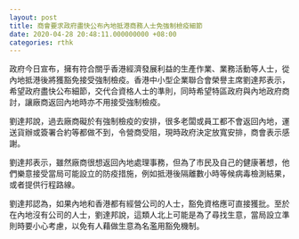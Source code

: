 ```yaml
---
layout: post
title: 商會要求政府盡快公布內地抵港商務人士免強制檢疫細節
date: 2020-04-28 20:48:11.000000000 +08:00
categories: rthk
---
```


政府今日宣布，擁有符合關乎香港經濟發展利益的生產作業、業務活動等人士，從內地抵港後將獲豁免接受強制檢疫。香港中小型企業聯合會榮譽主席劉達邦表示，希望政府盡快公布細節，交代合資格人士的準則，同時希望特區政府與內地政府商討，讓廠商返回內地時亦不用接受強制檢疫。

劉達邦說，過去廠商礙於有強制檢疫的安排，很多老闆或員工都不會返回內地，運送貨辦或簽署合約等都做不到，令營商受阻，現時政府決定放寬安排，商會表示感謝。

劉達邦表示，雖然廠商很想返回內地處理事務，但為了市民及自己的健康著想，他們樂意接受當局可能設立的防疫措施，例如抵港後隔離數小時等候病毒檢測結果，或者提供行程路線。

劉達邦認為，如果內地和香港都有經營公司的人士，豁免資格應可直接獲批。至於在內地沒有公司的人士，劉達邦說，這類人北上可能是為了尋找生意，當局設立準則時要小心考慮，以免有人藉做生意為名濫用豁免機制。
